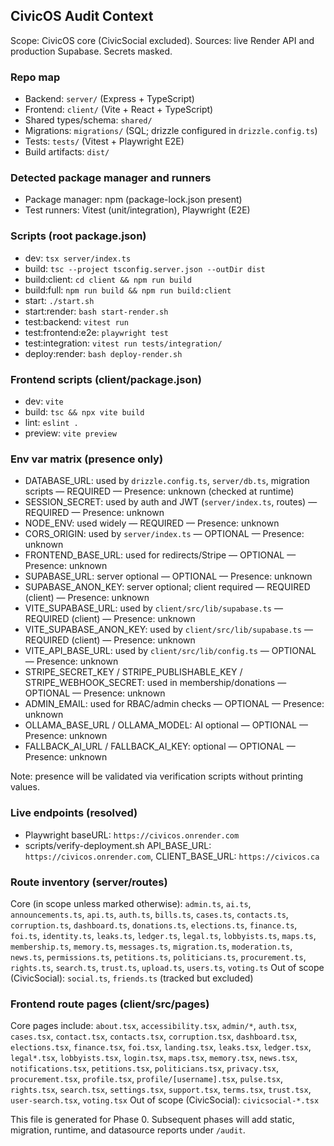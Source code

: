 ## CivicOS Audit Context

Scope: CivicOS core (CivicSocial excluded). Sources: live Render API and production Supabase. Secrets masked.

### Repo map
- Backend: `server/` (Express + TypeScript)
- Frontend: `client/` (Vite + React + TypeScript)
- Shared types/schema: `shared/`
- Migrations: `migrations/` (SQL; drizzle configured in `drizzle.config.ts`)
- Tests: `tests/` (Vitest + Playwright E2E)
- Build artifacts: `dist/`

### Detected package manager and runners
- Package manager: npm (package-lock.json present)
- Test runners: Vitest (unit/integration), Playwright (E2E)

### Scripts (root package.json)
- dev: `tsx server/index.ts`
- build: `tsc --project tsconfig.server.json --outDir dist`
- build:client: `cd client && npm run build`
- build:full: `npm run build && npm run build:client`
- start: `./start.sh`
- start:render: `bash start-render.sh`
- test:backend: `vitest run`
- test:frontend:e2e: `playwright test`
- test:integration: `vitest run tests/integration/`
- deploy:render: `bash deploy-render.sh`

### Frontend scripts (client/package.json)
- dev: `vite`
- build: `tsc && npx vite build`
- lint: `eslint .`
- preview: `vite preview`

### Env var matrix (presence only)
- DATABASE_URL: used by `drizzle.config.ts`, `server/db.ts`, migration scripts — REQUIRED — Presence: unknown (checked at runtime)
- SESSION_SECRET: used by auth and JWT (`server/index.ts`, routes) — REQUIRED — Presence: unknown
- NODE_ENV: used widely — REQUIRED — Presence: unknown
- CORS_ORIGIN: used by `server/index.ts` — OPTIONAL — Presence: unknown
- FRONTEND_BASE_URL: used for redirects/Stripe — OPTIONAL — Presence: unknown
- SUPABASE_URL: server optional — OPTIONAL — Presence: unknown
- SUPABASE_ANON_KEY: server optional; client required — REQUIRED (client) — Presence: unknown
- VITE_SUPABASE_URL: used by `client/src/lib/supabase.ts` — REQUIRED (client) — Presence: unknown
- VITE_SUPABASE_ANON_KEY: used by `client/src/lib/supabase.ts` — REQUIRED (client) — Presence: unknown
- VITE_API_BASE_URL: used by `client/src/lib/config.ts` — OPTIONAL — Presence: unknown
- STRIPE_SECRET_KEY / STRIPE_PUBLISHABLE_KEY / STRIPE_WEBHOOK_SECRET: used in membership/donations — OPTIONAL — Presence: unknown
- ADMIN_EMAIL: used for RBAC/admin checks — OPTIONAL — Presence: unknown
- OLLAMA_BASE_URL / OLLAMA_MODEL: AI optional — OPTIONAL — Presence: unknown
- FALLBACK_AI_URL / FALLBACK_AI_KEY: optional — OPTIONAL — Presence: unknown

Note: presence will be validated via verification scripts without printing values.

### Live endpoints (resolved)
- Playwright baseURL: `https://civicos.onrender.com`
- scripts/verify-deployment.sh API_BASE_URL: `https://civicos.onrender.com`, CLIENT_BASE_URL: `https://civicos.ca`

### Route inventory (server/routes)
Core (in scope unless marked otherwise): `admin.ts`, `ai.ts`, `announcements.ts`, `api.ts`, `auth.ts`, `bills.ts`, `cases.ts`, `contacts.ts`, `corruption.ts`, `dashboard.ts`, `donations.ts`, `elections.ts`, `finance.ts`, `foi.ts`, `identity.ts`, `leaks.ts`, `ledger.ts`, `legal.ts`, `lobbyists.ts`, `maps.ts`, `membership.ts`, `memory.ts`, `messages.ts`, `migration.ts`, `moderation.ts`, `news.ts`, `permissions.ts`, `petitions.ts`, `politicians.ts`, `procurement.ts`, `rights.ts`, `search.ts`, `trust.ts`, `upload.ts`, `users.ts`, `voting.ts`
Out of scope (CivicSocial): `social.ts`, `friends.ts` (tracked but excluded)

### Frontend route pages (client/src/pages)
Core pages include: `about.tsx`, `accessibility.tsx`, `admin/*`, `auth.tsx`, `cases.tsx`, `contact.tsx`, `contacts.tsx`, `corruption.tsx`, `dashboard.tsx`, `elections.tsx`, `finance.tsx`, `foi.tsx`, `landing.tsx`, `leaks.tsx`, `ledger.tsx`, `legal*.tsx`, `lobbyists.tsx`, `login.tsx`, `maps.tsx`, `memory.tsx`, `news.tsx`, `notifications.tsx`, `petitions.tsx`, `politicians.tsx`, `privacy.tsx`, `procurement.tsx`, `profile.tsx`, `profile/[username].tsx`, `pulse.tsx`, `rights.tsx`, `search.tsx`, `settings.tsx`, `support.tsx`, `terms.tsx`, `trust.tsx`, `user-search.tsx`, `voting.tsx`
Out of scope (CivicSocial): `civicsocial-*.tsx`

This file is generated for Phase 0. Subsequent phases will add static, migration, runtime, and datasource reports under `/audit`.



